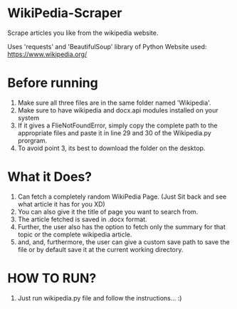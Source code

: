 # WikiPedia-Scraper
Scrape articles you like from the wikipedia website.

Uses 'requests' and 'BeautifulSoup' library of Python
Website used: https://www.wikipedia.org/

# Before running
1. Make sure all three files are in the same folder named 'Wikipedia'.
2. Make sure to have wikipedia and docx.api modules installed on your system
3. If it gives a FlieNotFoundError, simply copy the complete path to the appropriate files and paste it in line 29 and 30 of the Wikipedia.py prorgram.
4. To avoid point 3, its best to download the folder on the desktop.

# What it Does?
1. Can fetch a completely random WikiPedia Page. (Just Sit back and see what article it has for you XD)
2. You can also give it the title of page you want to search from.
3. The article fetched is saved in .docx format.
4. Further, the user also has the option to fetch only the summary for that topic or the complete wikipedia article.
5. and, and, furthermore, the user can give a custom save path to save the file or by default save it at the current working directory.

# HOW TO RUN?
1. Just run wikipedia.py file and follow the instructions... :)
